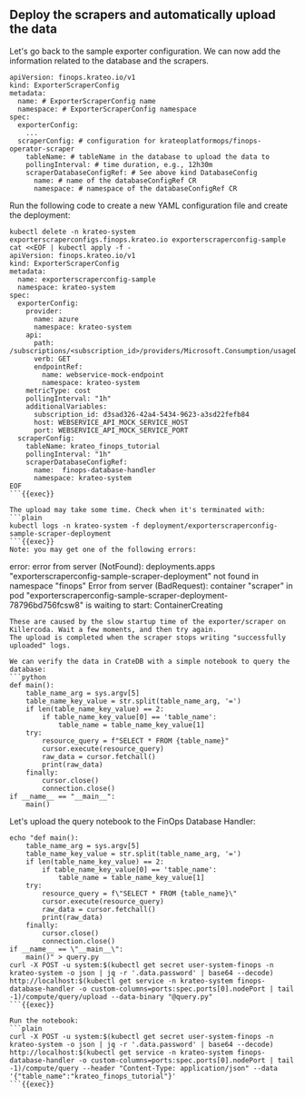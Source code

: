 ## Deploy the scrapers and automatically upload the data

Let's go back to the sample exporter configuration. We can now add the information related to the database and the scrapers.
```
apiVersion: finops.krateo.io/v1
kind: ExporterScraperConfig
metadata:
  name: # ExporterScraperConfig name
  namespace: # ExporterScraperConfig namespace
spec:
  exporterConfig:
    ...
  scraperConfig: # configuration for krateoplatformops/finops-operator-scraper
    tableName: # tableName in the database to upload the data to
    pollingInterval: # time duration, e.g., 12h30m
    scraperDatabaseConfigRef: # See above kind DatabaseConfig
      name: # name of the databaseConfigRef CR 
      namespace: # namespace of the databaseConfigRef CR
```

Run the following code to create a new YAML configuration file and create the deployment:
```plain
kubectl delete -n krateo-system exporterscraperconfigs.finops.krateo.io exporterscraperconfig-sample
cat <<EOF | kubectl apply -f -
apiVersion: finops.krateo.io/v1
kind: ExporterScraperConfig
metadata:
  name: exporterscraperconfig-sample
  namespace: krateo-system
spec:
  exporterConfig:
    provider:
      name: azure
      namespace: krateo-system
    api: 
      path: /subscriptions/<subscription_id>/providers/Microsoft.Consumption/usageDetails
      verb: GET
      endpointRef:
        name: webservice-mock-endpoint
        namespace: krateo-system
    metricType: cost
    pollingInterval: "1h"
    additionalVariables:
      subscription_id: d3sad326-42a4-5434-9623-a3sd22fefb84
      host: WEBSERVICE_API_MOCK_SERVICE_HOST
      port: WEBSERVICE_API_MOCK_SERVICE_PORT
  scraperConfig:
    tableName: krateo_finops_tutorial
    pollingInterval: "1h"
    scraperDatabaseConfigRef:
      name:  finops-database-handler
      namespace: krateo-system
EOF
```{{exec}}

The upload may take some time. Check when it's terminated with:
```plain
kubectl logs -n krateo-system -f deployment/exporterscraperconfig-sample-scraper-deployment
```{{exec}}
Note: you may get one of the following errors:
```
error: error from server (NotFound): deployments.apps "exporterscraperconfig-sample-scraper-deployment" not found in namespace "finops"
Error from server (BadRequest): container "scraper" in pod "exporterscraperconfig-sample-scraper-deployment-78796bd756fcsw8" is waiting to start: ContainerCreating
```
These are caused by the slow startup time of the exporter/scraper on Killercoda. Wait a few moments, and then try again.
The upload is completed when the scraper stops writing "successfully uploaded" logs.

We can verify the data in CrateDB with a simple notebook to query the database:
```python
def main():   
    table_name_arg = sys.argv[5]
    table_name_key_value = str.split(table_name_arg, '=')
    if len(table_name_key_value) == 2:
        if table_name_key_value[0] == 'table_name':
            table_name = table_name_key_value[1]
    try:
        resource_query = f"SELECT * FROM {table_name}"
        cursor.execute(resource_query)
        raw_data = cursor.fetchall()
        print(raw_data)
    finally:
        cursor.close()
        connection.close()
if __name__ == "__main__":
    main()
```

Let's upload the query notebook to the FinOps Database Handler:
```plain
echo "def main():   
    table_name_arg = sys.argv[5]
    table_name_key_value = str.split(table_name_arg, '=')
    if len(table_name_key_value) == 2:
        if table_name_key_value[0] == 'table_name':
            table_name = table_name_key_value[1]
    try:
        resource_query = f\"SELECT * FROM {table_name}\"
        cursor.execute(resource_query)
        raw_data = cursor.fetchall()
        print(raw_data)
    finally:
        cursor.close()
        connection.close()
if __name__ == \"__main__\":
    main()" > query.py
curl -X POST -u system:$(kubectl get secret user-system-finops -n krateo-system -o json | jq -r '.data.password' | base64 --decode) http://localhost:$(kubectl get service -n krateo-system finops-database-handler -o custom-columns=ports:spec.ports[0].nodePort | tail -1)/compute/query/upload --data-binary "@query.py"
```{{exec}}

Run the notebook:
```plain
curl -X POST -u system:$(kubectl get secret user-system-finops -n krateo-system -o json | jq -r '.data.password' | base64 --decode) http://localhost:$(kubectl get service -n krateo-system finops-database-handler -o custom-columns=ports:spec.ports[0].nodePort | tail -1)/compute/query --header "Content-Type: application/json" --data '{"table_name":"krateo_finops_tutorial"}'
```{{exec}}

